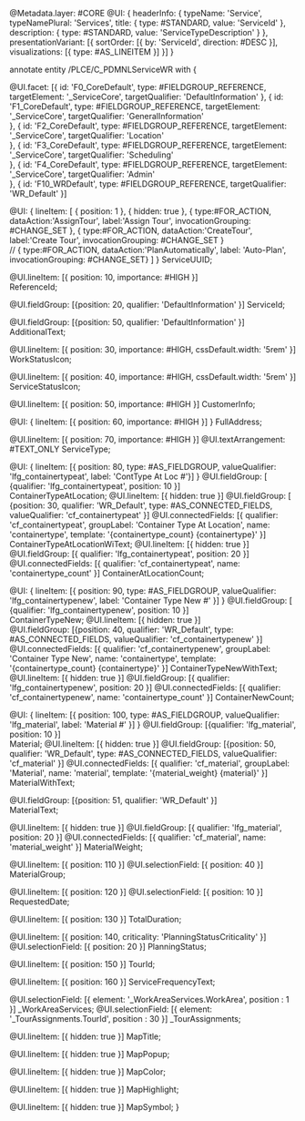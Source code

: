 @Metadata.layer: #CORE
@UI: {
  headerInfo: {
    typeName: 'Service',
    typeNamePlural: 'Services',
    title: {
      type: #STANDARD, value: 'ServiceId'
    },
    description: {
      type: #STANDARD, value: 'ServiceTypeDescription'
    }
  },
  presentationVariant: [{
    sortOrder: [{
      by: 'ServiceId', direction:  #DESC
    }],
   visualizations: [{ type: #AS_LINEITEM }]
  }]
}

annotate entity /PLCE/C_PDMNLServiceWR with
{

  @UI.facet: [{
      id: 'F0_CoreDefault',
      type: #FIELDGROUP_REFERENCE,
      targetElement: '_ServiceCore',
      targetQualifier: 'DefaultInformation'
    },
    { 
      id: 'F1_CoreDefault',
      type: #FIELDGROUP_REFERENCE,
      targetElement: '_ServiceCore',
      targetQualifier: 'GeneralInformation'    
    },
    { 
      id: 'F2_CoreDefault',
      type: #FIELDGROUP_REFERENCE,
      targetElement: '_ServiceCore',
      targetQualifier: 'Location'    
    },
    { 
      id: 'F3_CoreDefault',
      type: #FIELDGROUP_REFERENCE,
      targetElement: '_ServiceCore',
      targetQualifier: 'Scheduling'    
    },
    { 
      id: 'F4_CoreDefault',
      type: #FIELDGROUP_REFERENCE,
      targetElement: '_ServiceCore',
      targetQualifier: 'Admin'    
    },
    {
      id: 'F10_WRDefault',
      type: #FIELDGROUP_REFERENCE,
      targetQualifier: 'WR_Default'
    }]



  @UI: {  lineItem: [ { position: 1 },
                      { hidden: true },
                      { type:#FOR_ACTION, dataAction:'AssignTour', label:'Assign Tour', invocationGrouping: #CHANGE_SET },
                      { type:#FOR_ACTION, dataAction:'CreateTour', label:'Create Tour', invocationGrouping: #CHANGE_SET }                                                                                                         
//                      { type:#FOR_ACTION, dataAction:'PlanAutomatically', label: 'Auto-Plan', invocationGrouping: #CHANGE_SET}
                    ] }
  ServiceUUID;

  @UI.lineItem: [{ position: 10, importance: #HIGH }]  
  ReferenceId;

  @UI.fieldGroup: [{position: 20, qualifier: 'DefaultInformation' }]
  ServiceId;
  
  @UI.fieldGroup: [{position: 50, qualifier: 'DefaultInformation' }]
  AdditionalText;

  @UI.lineItem: [{ position: 30, importance: #HIGH, cssDefault.width: '5rem'  }]
  WorkStatusIcon;

  @UI.lineItem: [{ position: 40, importance: #HIGH, cssDefault.width: '5rem'  }]
  ServiceStatusIcon;

  @UI.lineItem: [{ position: 50, importance: #HIGH }]
  CustomerInfo;

  @UI: { lineItem: [{ position: 60, importance: #HIGH }] }
  FullAddress;

  @UI.lineItem: [{ position: 70, importance: #HIGH }]
  @UI.textArrangement: #TEXT_ONLY
  ServiceType;

  @UI: { lineItem: [{ position: 80, type: #AS_FIELDGROUP, valueQualifier: 'lfg_containertypeat', label: 'ContType At Loc #'}] }
  @UI.fieldGroup: [ {qualifier: 'lfg_containertypeat', position: 10 }]  
  ContainerTypeAtLocation;
  @UI.lineItem: [{ hidden: true }]
  @UI.fieldGroup: [ {position: 30, qualifier: 'WR_Default', type: #AS_CONNECTED_FIELDS, valueQualifier: 'cf_containertypeat' }]
  @UI.connectedFields: [{ qualifier: 'cf_containertypeat', groupLabel: 'Container Type At Location', name: 'containertype',  template: '{containertype_count} {containertype}' }]
  ContainerTypeAtLocationWiText;
  @UI.lineItem: [{ hidden: true }]
  @UI.fieldGroup: [{ qualifier: 'lfg_containertypeat', position: 20 }]
  @UI.connectedFields: [{ qualifier: 'cf_containertypeat', name: 'containertype_count' }]
  ContainerAtLocationCount;


  @UI: { lineItem: [{ position: 90, type: #AS_FIELDGROUP, valueQualifier: 'lfg_containertypenew', label: 'Container Type New #' }] }
  @UI.fieldGroup: [ {qualifier: 'lfg_containertypenew', position: 10 }]  
  ContainerTypeNew;
  @UI.lineItem: [{ hidden: true }]  
  @UI.fieldGroup: [{position: 40, qualifier: 'WR_Default', type: #AS_CONNECTED_FIELDS, valueQualifier: 'cf_containertypenew' }]
  @UI.connectedFields: [{ qualifier: 'cf_containertypenew', groupLabel: 'Container Type New', name: 'containertype',  template: '{containertype_count} {containertype}' }]
  ContainerTypeNewWithText;
  @UI.lineItem: [{ hidden: true }]
  @UI.fieldGroup: [{ qualifier: 'lfg_containertypenew', position: 20 }]
  @UI.connectedFields: [{ qualifier: 'cf_containertypenew', name: 'containertype_count' }]
  ContainerNewCount;

  @UI: { lineItem: [{ position: 100, type: #AS_FIELDGROUP, valueQualifier: 'lfg_material', label: 'Material #' }] }
  @UI.fieldGroup: [{qualifier: 'lfg_material', position: 10 }]    
  Material;
  @UI.lineItem: [{ hidden: true }]
  @UI.fieldGroup: [{position: 50, qualifier: 'WR_Default', type: #AS_CONNECTED_FIELDS, valueQualifier: 'cf_material' }]
  @UI.connectedFields: [{ qualifier: 'cf_material', groupLabel: 'Material', name: 'material',  template: '{material_weight} {material}' }]
  MaterialWithText;
  
  @UI.fieldGroup: [{position: 51, qualifier: 'WR_Default'  }]  
  MaterialText;
  
  
  @UI.lineItem: [{ hidden: true }]
  @UI.fieldGroup: [{ qualifier: 'lfg_material', position: 20 }]
  @UI.connectedFields: [{ qualifier: 'cf_material', name: 'material_weight' }]
  MaterialWeight;

  @UI.lineItem: [{ position: 110 }]
  @UI.selectionField: [{ position: 40 }]
  MaterialGroup;

  @UI.lineItem: [{ position: 120 }]
  @UI.selectionField: [{ position: 10 }]
  RequestedDate;

  @UI.lineItem: [{ position: 130 }]
  TotalDuration;

  @UI.lineItem: [{ position: 140, criticality: 'PlanningStatusCriticality' }]
  @UI.selectionField: [{ position: 20 }]
  PlanningStatus;
  
  @UI.lineItem: [{ position: 150 }]
  TourId;
  
  @UI.lineItem: [{ position: 160 }]
  ServiceFrequencyText;
  
  @UI.selectionField: [{ element: '_WorkAreaServices.WorkArea', position : 1 }]
  _WorkAreaServices;
  @UI.selectionField: [{ element: '_TourAssignments.TourId', position : 30 }]
  _TourAssignments;
    
  @UI.lineItem: [{ hidden: true }]
  MapTitle;

  @UI.lineItem: [{ hidden: true }]
  MapPopup;
 
  @UI.lineItem: [{ hidden: true }]
  MapColor;
          
  @UI.lineItem: [{ hidden: true }]
  MapHighlight;
           
  @UI.lineItem: [{ hidden: true }]
  MapSymbol;
}
